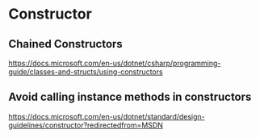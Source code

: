 # Constructor

## Chained Constructors
https://docs.microsoft.com/en-us/dotnet/csharp/programming-guide/classes-and-structs/using-constructors

## Avoid calling instance methods in constructors
https://docs.microsoft.com/en-us/dotnet/standard/design-guidelines/constructor?redirectedfrom=MSDN